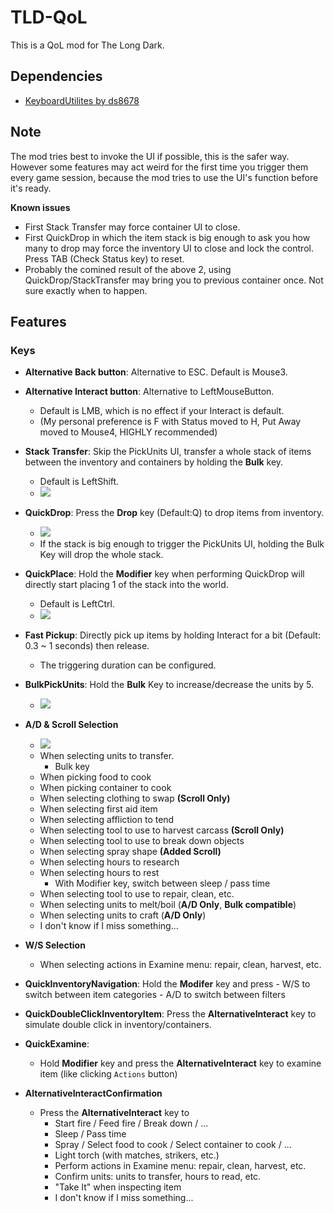 # TLD-QoL

This is a QoL mod for The Long Dark.

## Dependencies

- [KeyboardUtilites by ds8678](https://github.com/ds5678/KeyboardUtilities)

## Note
The mod tries best to invoke the UI if possible, this is the safer way.  
However some features may act weird for the first time you trigger them every game session, because the mod tries to use the UI's function before it's ready.

**Known issues**
- First Stack Transfer may force container UI to close.
- First QuickDrop in which the item stack is big enough to ask you how many to drop may force the inventory UI to close and lock the control. Press TAB (Check Status key) to reset.
- Probably the comined result of the above 2, using QuickDrop/StackTransfer may bring you to previous container once. Not sure exactly when to happen.

## Features

### Keys
- **Alternative Back button**: Alternative to ESC. Default is Mouse3.
- **Alternative Interact button**: Alternative to LeftMouseButton.
    - Default is LMB, which is no effect if your Interact is default.
    - (My personal preference is F with Status moved to H, Put Away moved to Mouse4, HIGHLY recommended)

- **Stack Transfer**: Skip the PickUnits UI, transfer a whole stack of items between the inventory and containers by holding the **Bulk** key.
    - Default is LeftShift.
    - ![](https://imgur.com/fpqn05t.gif)
- **QuickDrop**: Press the **Drop** key (Default:Q) to drop items from inventory.
    - ![](https://imgur.com/B2W7jzl.gif)
    - If the stack is big enough to trigger the PickUnits UI, holding the Bulk Key will drop the whole stack.
- **QuickPlace**: Hold the **Modifier** key when performing QuickDrop will directly start placing 1 of the stack into the world.
    - Default is LeftCtrl.
    - ![](https://imgur.com/YWmLUtC.gif)
- **Fast Pickup**: Directly pick up items by holding Interact for a bit (Default: 0.3 ~ 1 seconds) then release.
    - The triggering duration can be configured.
- **BulkPickUnits**: Hold the **Bulk** Key to increase/decrease the units by 5.
    - ![](https://imgur.com/JCACe0R.gif)
- **A/D & Scroll Selection**
    - ![](https://imgur.com/7O89m10.gif)
    - When selecting units to transfer.
        - Bulk key
    - When picking food to cook
    - When picking container to cook
    - When selecting clothing to swap **(Scroll Only)**
    - When selecting first aid item
    - When selecting affliction to tend
    - When selecting tool to use to harvest carcass **(Scroll Only)**
    - When selecting tool to use to break down objects
    - When selecting spray shape **(Added Scroll)**
    - When selecting hours to research
    - When selecting hours to rest
        - With Modifier key, switch between sleep / pass time
    - When selecting tool to use to repair, clean, etc.
    - When selecting units to melt/boil (**A/D Only**, **Bulk compatible**)
    - When selecting units to craft (**A/D Only**)
    - I don't know if I miss something...
- **W/S Selection**
    - When selecting actions in Examine menu: repair, clean, harvest, etc.
- **QuickInventoryNavigation**: Hold the **Modifer** key and press
        - W/S to switch between item categories
        - A/D to switch between filters
- **QuickDoubleClickInventoryItem**: Press the **AlternativeInteract** key to simulate double click in inventory/containers.
- **QuickExamine**:
    - Hold **Modifier** key and press the **AlternativeInteract** key to examine item (like clicking `Actions` button)
- **AlternativeInteractConfirmation**
    - Press the **AlternativeInteract** key to
        - Start fire / Feed fire / Break down / ...
        - Sleep / Pass time
        - Spray / Select food to cook / Select container to cook / ...
        - Light torch (with matches, strikers, etc.)
        - Perform actions in Examine menu: repair, clean, harvest, etc.
        - Confirm units: units to transfer, hours to read, etc.
        - "Take It" when inspecting item
        - I don't know if I miss something...